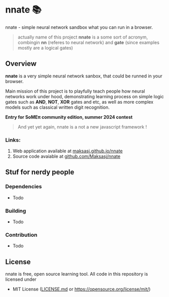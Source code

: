 # nnate 📚
nnate - simple neural network sandbox what you can run in a browser.

> actually name of this project **nnate** is a some sort of acronym, combingin **nn** (referes to neural network) and **gate** (since examples mostly are a logical gates)

## Overview

**nnate** is a very simple neural network sanbox, that could be runned in your browser. 

Main mission of this project is to playfully teach people how neural networks work under hood, demonstrating learning process on simple logic gates such as **AND**, **NOT**, **XOR** gates and etc, as well as more complex models such as classical written digit recognition.

**Entry for SoMEπ community edition, summer 2024 contest**

> And yet yet again, nnate is a not a new javascript framework !

### Links:
1. Web application available at [maksasj.github.io/nnate](https://maksasj.github.io/nnate/) <br>
3. Source code avaiable at [github.com/Maksasj/nnate](https://github.com/Maksasj/nnate)

## Stuf for nerdy people
### Dependencies
- Todo
### Building
- Todo
### Contribution
- Todo

## License
nnate is free, open source learning tool. All code in this repository is licensed under
- MIT License ([LICENSE.md](https://github.com/Maksasj/nnate/blob/master/LICENSE.md) or https://opensource.org/license/mit/)